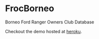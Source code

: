 # FrocBorneo
Borneo Ford Ranger Owners Club Database

Checkout the demo hosted at [heroku](http://limitless-falls-7742.herokuapp.com/). 
